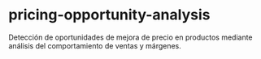 # pricing-opportunity-analysis
Detección de oportunidades de mejora de precio en productos mediante análisis del comportamiento de ventas y márgenes.
